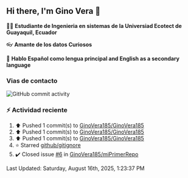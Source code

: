 ## Hi there, I'm Gino Vera 👋

:student: **Estudiante de Ingenieria en sistemas de la Universiad Ecotect de Guayaquil, Ecuador**

:eyeglasses: **Amante de los datos Curiosos**

:book: **Hablo Español como lengua principal and English as a secondary language**

### Vias de contacto

![GitHub commit activity](https://img.shields.io/github/commit-activity/m/GinoVera185/GinoVera185)

### :zap: Actividad reciente
<!--RECENT_ACTIVITY:start-->
1. ⬆️ Pushed 1 commit(s) to [GinoVera185/GinoVera185](https://github.com/GinoVera185/GinoVera185)<br>
2. ⬆️ Pushed 1 commit(s) to [GinoVera185/GinoVera185](https://github.com/GinoVera185/GinoVera185)<br>
3. ⬆️ Pushed 1 commit(s) to [GinoVera185/GinoVera185](https://github.com/GinoVera185/GinoVera185)<br>
4. ⭐ Starred [github/gitignore](https://github.com/github/gitignore)<br>
5. ✔️ Closed issue [#6](https://github.com/GinoVera185/miPrimerRepo/issues/6) in [GinoVera185/miPrimerRepo](https://github.com/GinoVera185/miPrimerRepo)<br>
<!--RECENT_ACTIVITY:end-->
<!--RECENT_ACTIVITY:last_update-->
Last Updated: Saturday, August 16th, 2025, 1:23:37 PM
<!--RECENT_ACTIVITY:last_update_end-->
